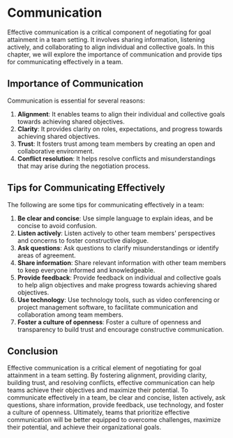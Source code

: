 # Communication

Effective communication is a critical component of negotiating for goal attainment in a team setting. It involves sharing information, listening actively, and collaborating to align individual and collective goals. In this chapter, we will explore the importance of communication and provide tips for communicating effectively in a team.

## Importance of Communication

Communication is essential for several reasons:

1. **Alignment**: It enables teams to align their individual and collective goals towards achieving shared objectives.
2. **Clarity**: It provides clarity on roles, expectations, and progress towards achieving shared objectives.
3. **Trust**: It fosters trust among team members by creating an open and collaborative environment.
4. **Conflict resolution**: It helps resolve conflicts and misunderstandings that may arise during the negotiation process.

## Tips for Communicating Effectively

The following are some tips for communicating effectively in a team:

1. **Be clear and concise**: Use simple language to explain ideas, and be concise to avoid confusion.
2. **Listen actively**: Listen actively to other team members' perspectives and concerns to foster constructive dialogue.
3. **Ask questions**: Ask questions to clarify misunderstandings or identify areas of agreement.
4. **Share information**: Share relevant information with other team members to keep everyone informed and knowledgeable.
5. **Provide feedback**: Provide feedback on individual and collective goals to help align objectives and make progress towards achieving shared objectives.
6. **Use technology**: Use technology tools, such as video conferencing or project management software, to facilitate communication and collaboration among team members.
7. **Foster a culture of openness**: Foster a culture of openness and transparency to build trust and encourage constructive communication.

## Conclusion

Effective communication is a critical element of negotiating for goal attainment in a team setting. By fostering alignment, providing clarity, building trust, and resolving conflicts, effective communication can help teams achieve their objectives and maximize their potential. To communicate effectively in a team, be clear and concise, listen actively, ask questions, share information, provide feedback, use technology, and foster a culture of openness. Ultimately, teams that prioritize effective communication will be better equipped to overcome challenges, maximize their potential, and achieve their organizational goals.
